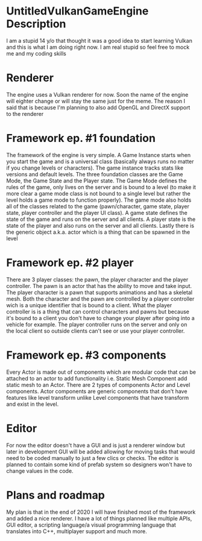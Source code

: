 # UntitledVulkanGameEngine Description
I am a stupid 14 y/o that thought it was a good idea to start learning Vulkan and this is what I am doing right now. I am real stupid so feel free to mock me and my coding skills
# Renderer
The engine uses a Vulkan renderer for now. Soon the name of the engine will eighter change or will stay the same just for the meme. The reason I said that is because I'm planning to also add OpenGL and DirectX support to the renderer
# Framework ep. #1 foundation
The framework of the engine is very simple. A Game Instance starts when you start the game and is a universal class (basically always runs no matter if you change levels or characters). The game instance tracks stats like versions and default levels. The three foundation classes are the Game Mode, the Game State and the Player state. The Game Mode defines the rules of the game, only lives on the server and is bound to a level (to make it more clear a game mode class is not bound to a single level but rather the level holds a game mode to function properly). The game mode also holds all of the classes related to the game (pawn/character, game state, player state, player controller and the player UI class). A game state defines the state of the game and runs on the server and all clients. A player state is the state of the player and also runs on the server and all clients. Lastly there is the generic object a.k.a. actor which is a thing that can be spawned in the level
# Framework ep. #2 player
There are 3 player classes: the pawn, the player character and the player controller. The pawn is an actor that has the ability to move and take input. The player character is a pawn that supports animations and has a skeletal mesh. Both the character and the pawn are controlled by a player controller wich is a unique identifier that is bound to a client. What the player controller is is a thing that can control characters and pawns but because it's bound to a client you don't have to change your player after going into a vehicle for example. The player controller runs on the server and only on the local client so outside clients can't see or use your player controller.
# Framework ep. #3 components
Every Actor is made out of components which are modular code that can be attached to an actor to add functionality i.e. Static Mesh Component add static mesh to an Actor. There are 2 types of components Actor and Level components. Actor components are generic components that don't have features like level transform unlike Level components that have transform and exist in the level.
# Editor 
For now the editor doesn't have a GUI and is just a renderer window but later in development GUI will be added allowing for moving tasks that would need to be coded manually to just a few clics or checks. The editor is planned to contain some kind of prefab system so designers won't have to change values in the code.
# Plans and roadmap
My plan is that in the end of 2020 I will have finished most of the framework and added a nice renderer. I have a lot of things planned like multiple APIs, GUI editor, a scripting language/a visual programming language that translates into C++, multiplayer support and much more.
